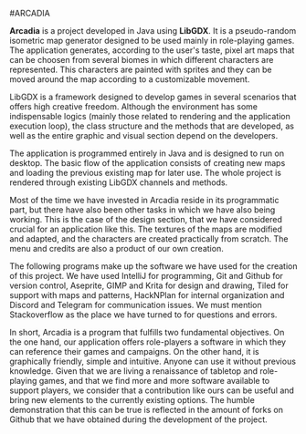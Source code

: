 #ARCADIA 

**Arcadia** is a project developed in Java using **LibGDX**. It is a pseudo-random isometric map generator designed to be used mainly in role-playing games. The application generates, according to the user's taste, pixel art maps that can be choosen from several biomes in which different characters are represented. This characters are painted with sprites and they can be moved around the map according to a customizable movement.

LibGDX is a framework designed to develop games in several scenarios that offers high creative freedom. Although the environment has some indispensable logics (mainly those related to rendering and the application execution loop), the class structure and the methods that are developed, as well as the entire graphic and visual section depend on the developers. 

The application is programmed entirely in Java and is designed to run on desktop. The basic flow of the application consists of creating new maps and loading the previous existing map for later use. The whole project is rendered through existing LibGDX channels and methods.

Most of the time we have invested in Arcadia reside in its programmatic part, but there have also been other tasks in which we have also being working. This is the case of the design section, that we have considered crucial for an application like this. The textures of the maps are modified and adapted, and the characters are created practically from scratch. The menu and credits are also a product of our own creation.

The following programs make up the software we have used for the creation of this project. We have used IntelliJ for programming, Git and Github for version control, Aseprite, GIMP and Krita for design and drawing, Tiled for support with maps and patterns, HackNPlan for internal organization and Discord and Telegram for communication issues. We must mention Stackoverflow as the place we have turned to for questions and errors.

In short, Arcadia is a program that fulfills two fundamental objectives. On the one hand, our application offers role-players a software in which they can reference their games and campaigns. On the other hand, it is graphically friendly, simple and intuitive. Anyone can use it without previous knowledge. Given that we are living a renaissance of tabletop and role-playing games, and that we find more and more software available to support players, we consider that a contribution like ours can be useful and bring new elements to the currently existing options. The humble demonstration that this can be true is reflected in the amount of forks on Github that we have obtained during the development of the project.
